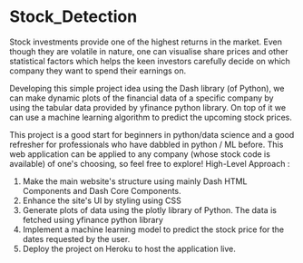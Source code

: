 # Stock_Detection
Stock investments provide one of the highest returns in the market. Even though they are volatile in nature, one can visualise share prices and other statistical factors which helps the keen investors carefully decide on which company they want to spend their earnings on.


Developing this simple project idea using the Dash library (of Python), we can make dynamic plots of the financial data of a specific company by using the tabular data provided by yfinance python library. On top of it we can use a machine learning algorithm to predict the upcoming stock prices.


This project is a good start for beginners in python/data science and a good refresher for professionals who have dabbled in python / ML before. This web application can be applied to any company (whose stock code is available) of one's choosing, so feel free to explore!
High-Level Approach :
1) Make the main website's structure using mainly Dash HTML Components and Dash Core Components.
2) Enhance the site's UI by styling using CSS
3) Generate plots of data using the plotly library of Python. The data is fetched using yfinance python library
4) Implement a machine learning model to predict the stock price for the dates requested by the user.
5) Deploy the project on Heroku to host the application live.
